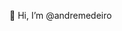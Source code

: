 👋 Hi, I’m @andremedeiro

<!---
andremedeiro/andremedeiro is a ✨ special ✨ repository because its `README.md` (this file) appears on your GitHub profile.
You can click the Preview link to take a look at your changes.
--->
